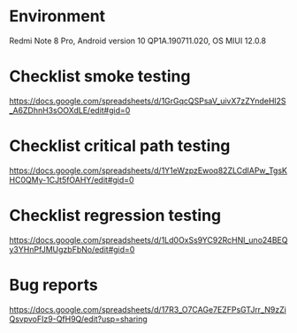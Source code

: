 # Environment
Redmi Note 8 Pro, Android version 10 QP1A.190711.020, OS MIUI 12.0.8

# Checklist smoke testing
https://docs.google.com/spreadsheets/d/1GrGqcQSPsaV_uivX7zZYndeHl2S_A6ZDhnH3sOOXdLE/edit#gid=0

# Checklist critical path testing
https://docs.google.com/spreadsheets/d/1Y1eWzpzEwoq82ZLCdIAPw_TgsKHC0QMy-1CJt5fOAHY/edit#gid=0

# Checklist regression testing
https://docs.google.com/spreadsheets/d/1Ld0OxSs9YC92RcHNl_uno24BEQy3YHnPfJMUgzbFbNo/edit#gid=0

# Bug reports
https://docs.google.com/spreadsheets/d/17R3_O7CAGe7EZFPsGTJrr_N9zZiQsvpvoFIz9-QfH9Q/edit?usp=sharing

